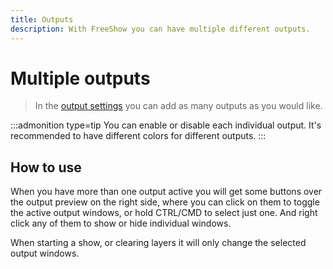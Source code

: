 ```yaml
---
title: Outputs
description: With FreeShow you can have multiple different outputs.
---
```


# Multiple outputs

> In the [output settings](./output#settings) you can add as many outputs as you would like.

:::admonition type=tip
You can enable or disable each individual output. It's recommended to have different colors for different outputs.
:::

## How to use

When you have more than one output active you will get some buttons over the output preview on the right side, where you can click on them to toggle the active output windows, or hold CTRL/CMD to select just one. And right click any of them to show or hide individual windows.

When starting a show, or clearing layers it will only change the selected output windows.
